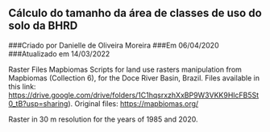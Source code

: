 ## Cálculo do tamanho da área de classes de uso do solo da BHRD
###Criado por Danielle de Oliveira Moreira
###Em 06/04/2020
###Atualizado em 14/03/2022

Raster Files Mapbiomas
Scripts for land use rasters manipulation from Mapbiomas (Collection 6), for the Doce River Basin, Brazil.
Files available in this link: https://drive.google.com/drive/folders/1C1hqsrxzhXxBP9W3VKK9HlcFB5St0_tB?usp=sharing).
Original files: https://mapbiomas.org/

Raster in 30 m resolution for the years of 1985 and 2020.





